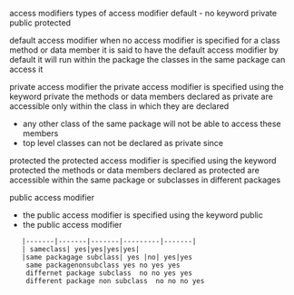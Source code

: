 access modifiers 
types of access modifier 
default - no keyword
private
public
protected 

default access modifier
when no access modifier is specified for a class method or data member it is said to have the default access modifier by default
it will run within the package the classes in the same package can access it

private access modifier 
the private access modifier is specified using the keyword private the methods or data members declared as private are accessible only within the class in which they are declared 
- any other class of the same package will not be able to access these members
- top level classes can not be declared as private since 

protected
the protected access modifier is specified using the keyword protected 
the methods or data members declared as protected are accessible within the same package or subclasses in different packages

public access modifier
- the public access modifier is specified using the keyword public 
- the public access modifier 

```|context|default|private|protected|public |
   |-------|-------|-------|---------|-------|
   | sameclass| yes|yes|yes|yes|
   |same packagage subclass| yes |no| yes|yes
	same packagenonsubclass yes no yes yes
	differnet package subclass  no no yes yes
	different package non subclass  no no no yes
```